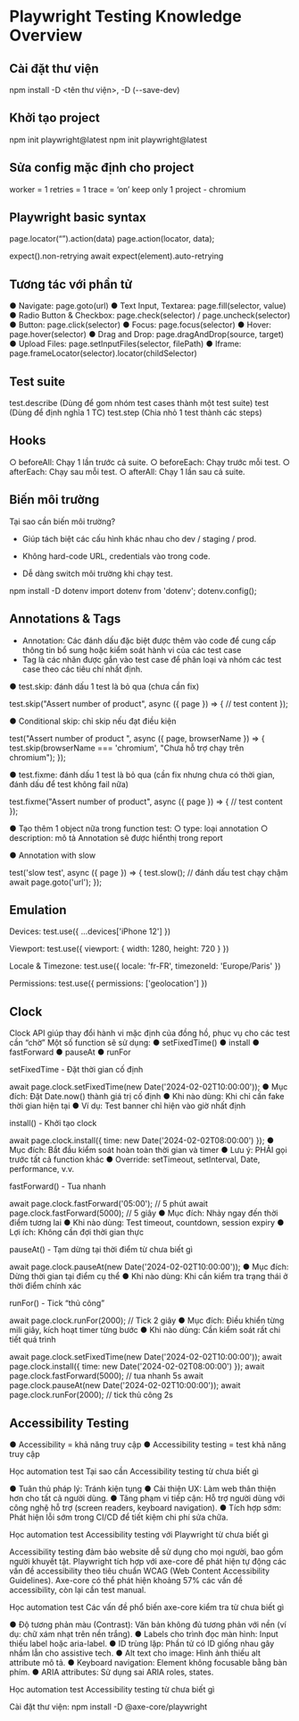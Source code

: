 # Playwright Testing Knowledge Overview

## Cài đặt thư viện

npm install -D <tên thư viện>, -D (--save-dev)

## Khởi tạo project

npm init playwright@latest
npm init playwright@latest <folder-name>

## Sửa config mặc định cho project

worker = 1
retries = 1
trace = ‘on’
keep only 1 project - chromium

## Playwright basic syntax

page.locator(“”).action(data)
page.action(locator, data);

expect().non-retrying
await expect(element).auto-retrying

## Tương tác với phần tử

● Navigate: page.goto(url)
● Text Input, Textarea: page.fill(selector, value)
● Radio Button & Checkbox: page.check(selector) /
page.uncheck(selector)
● Button: page.click(selector)
● Focus: page.focus(selector)
● Hover: page.hover(selector)
● Drag and Drop: page.dragAndDrop(source, target)
● Upload Files: page.setInputFiles(selector, filePath)
● Iframe: page.frameLocator(selector).locator(childSelector)

## Test suite

test.describe (Dùng để gom nhóm test cases thành một test suite)
test (Dùng để định nghĩa 1 TC)
test.step (Chia nhỏ 1 test thành các steps)

## Hooks

○ beforeAll: Chạy 1 lần trước cả suite.
○ beforeEach: Chạy trước mỗi test.
○ afterEach: Chạy sau mỗi test.
○ afterAll: Chạy 1 lần sau cả suite.

## Biến môi trường

Tại sao cần biến môi trường?

- Giúp tách biệt các cấu hình khác nhau cho dev / staging / prod.

- Không hard-code URL, credentials vào trong code.

- Dễ dàng switch môi trường khi chạy test.

npm install -D dotenv
import dotenv from 'dotenv';
dotenv.config();

## Annotations & Tags

- Annotation: Các đánh dấu đặc biệt được thêm vào code để cung cấp thông tin bổ sung hoặc kiểm soát hành vi của các test case
- Tag là các nhãn được gắn vào test case để phân loại và nhóm các test case theo các tiêu chí nhất định.

● test.skip: đánh dấu 1 test là bỏ qua (chưa cần fix)

test.skip("Assert number of product", async ({ page }) => {
// test content
});

● Conditional skip: chỉ skip nếu đạt điều kiện

test("Assert number of product ", async ({ page, browserName }) => {
test.skip(browserName === 'chromium', "Chưa hỗ trợ chạy trên chromium");
});

● test.fixme: đánh dấu 1 test là bỏ qua (cần fix nhưng
chưa có thời gian, đánh dấu để test không fail nữa)

test.fixme("Assert number of product", async ({ page }) => {
// test content
});

● Tạo thêm 1 object nữa trong function test:
○ type: loại annotation
○ description: mô tả
Annotation sẽ được hiểnthị trong report

● Annotation with slow

test('slow test', async ({ page }) => {
  test.slow(); // đánh dấu test chạy chậm
  await page.goto('url');
});

## Emulation

Devices: test.use({ ...devices['iPhone 12'] })

Viewport: test.use({ viewport: { width: 1280, height: 720 } })

Locale & Timezone: test.use({ locale: 'fr-FR', timezoneId: 'Europe/Paris' })

Permissions: test.use({ permissions: ['geolocation'] })

## Clock

Clock API giúp thay đổi hành vi mặc định của đồng hồ, phục vụ
cho các test cần “chờ”
Một số function sẽ sử dụng:
● setFixedTime()
● install
● fastForward
● pauseAt
● runFor

setFixedTime - Đặt thời gian cố định

await page.clock.setFixedTime(new Date('2024-02-02T10:00:00'));
● Mục đích: Đặt Date.now() thành giá trị cố định
● Khi nào dùng: Khi chỉ cần fake thời gian hiện tại
● Ví dụ: Test banner chỉ hiện vào giờ nhất định

install() - Khởi tạo clock

await page.clock.install({ time: new Date('2024-02-02T08:00:00') });
● Mục đích: Bắt đầu kiểm soát hoàn toàn thời gian và timer
● Lưu ý: PHẢI gọi trước tất cả function khác
● Override: setTimeout, setInterval, Date, performance, v.v.

fastForward() - Tua nhanh

await page.clock.fastForward('05:00'); // 5 phút
await page.clock.fastForward(5000); // 5 giây
● Mục đích: Nhảy ngay đến thời điểm tương lai
● Khi nào dùng: Test timeout, countdown, session expiry
● Lợi ích: Không cần đợi thời gian thực

pauseAt() - Tạm dừng tại thời điểm từ chưa biết gì

await page.clock.pauseAt(new Date('2024-02-02T10:00:00'));
● Mục đích: Dừng thời gian tại điểm cụ thể
● Khi nào dùng: Khi cần kiểm tra trạng thái ở thời điểm chính xác

runFor() - Tick “thủ công”

await page.clock.runFor(2000); // Tick 2 giây
● Mục đích: Điều khiển từng mili giây, kích hoạt timer từng bước
● Khi nào dùng: Cần kiểm soát rất chi tiết quá trình

await page.clock.setFixedTime(new Date('2024-02-02T10:00:00'));
await page.clock.install({ time: new Date('2024-02-02T08:00:00') });
await page.clock.fastForward(5000); // tua nhanh 5s
await page.clock.pauseAt(new Date('2024-02-02T10:00:00'));
await page.clock.runFor(2000); // tick thủ công 2s

## Accessibility Testing

● Accessibility = khả năng truy cập
● Accessibility testing = test khả năng truy cập

Học automation test Tại sao cần Accessibility testing từ chưa biết gì

● Tuân thủ pháp lý: Tránh kiện tụng
● Cải thiện UX: Làm web thân thiện hơn cho tất cả
người dùng.
● Tăng phạm vi tiếp cận: Hỗ trợ người dùng với công
nghệ hỗ trợ (screen readers, keyboard navigation).
● Tích hợp sớm: Phát hiện lỗi sớm trong CI/CD để tiết
kiệm chi phí sửa chữa.

Học automation test Accessibility testing với Playwright từ chưa biết gì

Accessibility testing đảm bảo
website dễ sử dụng cho mọi người,
bao gồm người khuyết tật.
Playwright tích hợp với axe-core
để phát hiện tự động các vấn đề
accessibility theo tiêu chuẩn
WCAG (Web Content Accessibility
Guidelines).
Axe-core có thể phát hiện khoảng
57% các vấn đề accessibility, còn
lại cần test manual.

Học automation test Các vấn đề phổ biến axe-core kiểm tra từ chưa biết gì

● Độ tương phản màu (Contrast): Văn bản không đủ
tương phản với nền (ví dụ: chữ xám nhạt trên nền
trắng).
● Labels cho trình đọc màn hình: Input thiếu label hoặc
aria-label.
● ID trùng lặp: Phần tử có ID giống nhau gây nhầm lẫn
cho assistive tech.
● Alt text cho image: Hình ảnh thiếu alt attribute mô tả.
● Keyboard navigation: Element không focusable bằng
bàn phím.
● ARIA attributes: Sử dụng sai ARIA roles, states.

Học automation test Accessibility testing từ chưa biết gì

Cài đặt thư viện:
npm install -D @axe-core/playwright